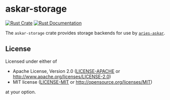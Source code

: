 # askar-storage

[![Rust Crate](https://img.shields.io/crates/v/askar-storage.svg)](https://crates.io/crates/askar-storage)
[![Rust Documentation](https://docs.rs/askar-storage/badge.svg)](https://docs.rs/askar-storage)

The `askar-storage` crate provides storage backends for use by [`aries-askar`](https://github.com/hyperledger/aries-askar).

## License

Licensed under either of

- Apache License, Version 2.0 ([LICENSE-APACHE](https://github.com/hyperledger/aries-askar/blob/main/LICENSE-APACHE) or http://www.apache.org/licenses/LICENSE-2.0)
- MIT license ([LICENSE-MIT](https://github.com/hyperledger/aries-askar/blob/main/LICENSE-MIT) or http://opensource.org/licenses/MIT)

at your option.
